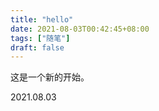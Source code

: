 ```yaml
---
title: "hello"
date: 2021-08-03T00:42:45+08:00
tags: ["随笔"]
draft: false
---
```

这是一个新的开始。

2021.08.03